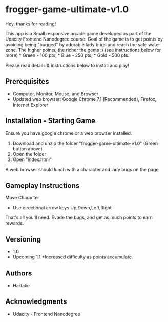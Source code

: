 # frogger-game-ultimate-v1.0
Hey, thanks for reading!

This app is a Small responsive arcade game developed as part of the Udacity Frontend Nanodegree course.
Goal of the game is to get points by avoiding being "bugged" by adorable lady bugs and reach the safe water zone.
 The higher points, the richer the gems :) (see instructions below for more)
    * Green - 100 pts,
    * Blue  - 250 pts,
    * Gold  - 500 pts.

Please read details & instructions below to install and play!

## Prerequisites
* Computer, Monitor, Mouse, and Browser
* Updated web browser: Google Chrome 7.1 (Recommended), Firefox, Internet Explorer

## Installation - Starting Game
Ensure you have google chrome or a web browser installed.
1. Download and unzip the folder "frogger-game-ultimate-v1.0" (Green button above)
2. Open the folder
3. Open "index.html"

A web browser should lunch with a character and lady bugs on the page.

## Gameplay Instructions

Move Character
* Use directional arrow keys Up,Down,Left,Right

That's all you'll need. Evade the bugs, and get as much points to earn rewards.

## Versioning
* 1.0
* Upcoming 1.1
    +Increased difficulty as points accumulate.

## Authors
* Hartake

## Acknowledgments
* Udacity - Frontend Nanodegree
